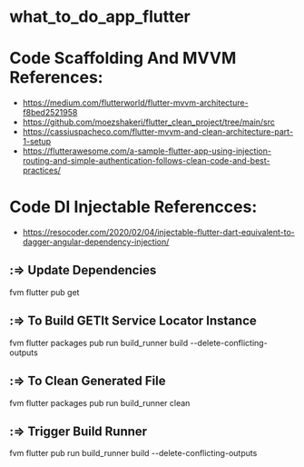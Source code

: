 # what_to_do_app_flutter
# Code Scaffolding And MVVM References: 
- https://medium.com/flutterworld/flutter-mvvm-architecture-f8bed2521958
- https://github.com/moezshakeri/flutter_clean_project/tree/main/src
- https://cassiuspacheco.com/flutter-mvvm-and-clean-architecture-part-1-setup
- https://flutterawesome.com/a-sample-flutter-app-using-injection-routing-and-simple-authentication-follows-clean-code-and-best-practices/
# Code DI Injectable Referencces: 
- https://resocoder.com/2020/02/04/injectable-flutter-dart-equivalent-to-dagger-angular-dependency-injection/

## :=> Update Dependencies
fvm flutter pub get
## :=> To Build GETIt Service Locator Instance
fvm flutter packages pub run build_runner build --delete-conflicting-outputs
## :=> To Clean Generated File
fvm flutter packages pub run build_runner clean 
## :=> Trigger Build Runner
fvm flutter pub run build_runner build --delete-conflicting-outputs 

